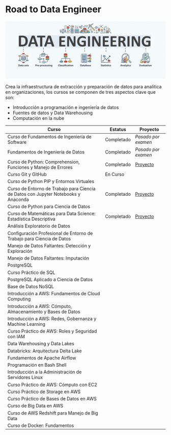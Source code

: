 # Road to Data Engineer

![alt text](image.png)

Crea la infraestructura de extracción y preparación de datos para analítica en organizaciones, los cursos se componen de tres aspectos clave que son:

- Introducción a programación e ingeniería de datos
- Fuentes de datos y Data Warehousing
- Computación en la nube

| Curso | Estatus | Proyecto |
|-------|--------------|-----------|
| Curso de Fundamentos de Ingeniería de Software| Completado | *Pasado por examen* |
| Fundamentos de Ingeniería de Datos | Completado | *Pasado por examen*  |
| Curso de Python: Comprehension, Funciones y Manejo de Errores | Completado | [Proyecto](https://github.com/AI-PA/Python_ChatGPT_EX) |
| Curso Git y GitHub | En Curso  | |
| Curso de Python PIP y Entornos Virtuales | | |
| Curso de Entorno de Trabajo para Ciencia de Datos con Jupyter Notebooks y Anaconda | Completado | [Proyecto](https://github.com/AI-PA/DataScience_Work_Environment) |
| Curso de Python para Ciencia de Datos | | |
| Curso de Matemáticas para Data Science: Estadística Descriptiva | Completado | [Proyecto](https://github.com/AI-PA/Estadistica-Descriptiva) |
| Análisis Exploratorio de Datos |  |  |  
| Configuración Profesional de Entorno de Trabajo para Ciencia de Datos |  |  |
| Manejo de Datos Faltantes: Detección y Exploración |  |  |
| Manejo de Datos Faltantes: Imputación || |
| PostgreSQL | |  |  
| Curso Práctico de SQL |  |  |
| PostgreSQL Aplicado a Ciencia de Datos | | |
| Base de Datos NoSQL | | |
| Introducción a AWS: Fundamentos de Cloud Computing |  |  |
| Introducción a AWS: Cómputo, Almacenamiento y Bases de Datos |  |  |
| Introducción a AWS: Redes, Gobernanza y Machine Learning |  | |
| Curso Práctico de AWS: Roles y Seguridad con IAM |  |  |
| Data Warehousing y Data Lakes |  |  |
| Databricks: Arquitectura Delta Lake |  |  |
| Fundamentos de Apache Airflow |  |  |
| Programación en Bash Shell |  |  |
| Introducción a la Administración de Servidores Linux |  |  |
| Curso Práctico de AWS: Cómputo con EC2 |  |  |
| Curso Práctico de Storage en AWS |  |  |
| Curso Práctico de Bases de Datos en AWS |  |  |
| Curso de Big Data en AWS |  |  |
| Curso de AWS Redshift para Manejo de Big Data |  |  |
| Curso de Docker: Fundamentos |  | |
